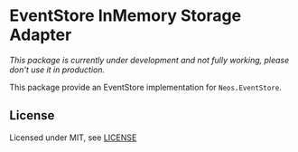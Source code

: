 # EventStore InMemory Storage Adapter

_This package is currently under development and not fully working, please don't use it in production._

This package provide an EventStore implementation for ```Neos.EventStore```.

License
-------

Licensed under MIT, see [LICENSE](LICENSE)
